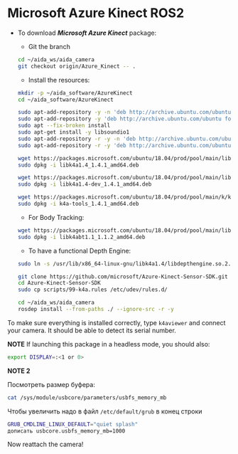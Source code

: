 # Microsoft Azure Kinect ROS2





* To download ***Microsoft Azure Kinect*** package: 
  * Git the branch
  ```sh
  cd ~/aida_ws/aida_camera
  git checkout origin/Azure_Kinect -- .
  ```

  * Install the resources:
  
  ```sh
  mkdir -p ~/aida_software/AzureKinect
  cd ~/aida_software/AzureKinect
  ```

  ```sh
  sudo apt-add-repository -y -n 'deb http://archive.ubuntu.com/ubuntu focal main'
  sudo apt-add-repository -y 'deb http://archive.ubuntu.com/ubuntu focal universe'
  sudo apt --fix-broken install
  sudo apt-get install -y libsoundio1
  sudo apt-add-repository -r -y -n 'deb http://archive.ubuntu.com/ubuntu focal universe'
  sudo apt-add-repository -r -y 'deb http://archive.ubuntu.com/ubuntu focal main'
  ```

  ```sh
  wget https://packages.microsoft.com/ubuntu/18.04/prod/pool/main/libk/libk4a1.4/libk4a1.4_1.4.1_amd64.deb
  sudo dpkg -i libk4a1.4_1.4.1_amd64.deb
  ```

  ```sh
  wget https://packages.microsoft.com/ubuntu/18.04/prod/pool/main/libk/libk4a1.4-dev/libk4a1.4-dev_1.4.1_amd64.deb
  sudo dpkg -i libk4a1.4-dev_1.4.1_amd64.deb
  ```

  ```sh
  wget https://packages.microsoft.com/ubuntu/18.04/prod/pool/main/k/k4a-tools/k4a-tools_1.4.1_amd64.deb
  sudo dpkg -i k4a-tools_1.4.1_amd64.deb
  ```
  
  * For Body Tracking:
  ```sh
  wget https://packages.microsoft.com/ubuntu/18.04/prod/pool/main/libk/libk4abt1.1/libk4abt1.1_1.1.2_amd64.deb
  sudo dpkg -i libk4abt1.1_1.1.2_amd64.deb
  ```

  * To have a functional Depth Engine:
  ```sh 
  sudo ln -s /usr/lib/x86_64-linux-gnu/libk4a1.4/libdepthengine.so.2.0 /usr/lib/x86_64-linux-gnu/libdepthengine.so.2.0
  ```

  ```sh
  git clone https://github.com/microsoft/Azure-Kinect-Sensor-SDK.git
  cd Azure-Kinect-Sensor-SDK 
  sudo cp scripts/99-k4a.rules /etc/udev/rules.d/
  ```


  ```sh
  cd ~/aida_ws/aida_camera
  rosdep install --from-paths ./ --ignore-src -r -y
  ```


  <!-- * Download the source codes:
    ```zsh
    
    git clone https://github.com/microsoft/Azure_Kinect_ROS_Driver.git -b humble
    rosdep install --from-paths ./ --ignore-src -r -y
    ``` -->

To make sure everything is installed correctly, type `k4aviewer` and connect your camera. It should be able to detect its serial number.


**NOTE**
If launching this package in a headless mode, you should also:
```sh
export DISPLAY=:<1 or 0>
```


**NOTE 2**

Посмотреть размер буфера:
```sh
cat /sys/module/usbcore/parameters/usbfs_memory_mb
```

Чтобы увеличить надо в файл `/etc/default/grub` в конец строки  
```sh
GRUB_CMDLINE_LINUX_DEFAULT="quiet splash"
дописать usbcore.usbfs_memory_mb=1000
```

Now reattach the camera!